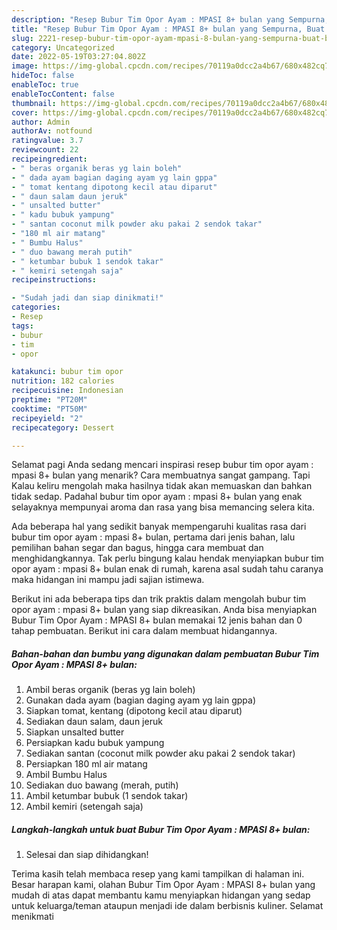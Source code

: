 ```yaml
---
description: "Resep Bubur Tim Opor Ayam : MPASI 8+ bulan yang Sempurna, Buat Buka Puasa Lezat Sekali"
title: "Resep Bubur Tim Opor Ayam : MPASI 8+ bulan yang Sempurna, Buat Buka Puasa Lezat Sekali"
slug: 2221-resep-bubur-tim-opor-ayam-mpasi-8-bulan-yang-sempurna-buat-buka-puasa-lezat-sekali
category: Uncategorized
date: 2022-05-19T03:27:04.802Z
image: https://img-global.cpcdn.com/recipes/70119a0dcc2a4b67/680x482cq70/bubur-tim-opor-ayam-mpasi-8-bulan-foto-resep-utama.jpg
hideToc: false
enableToc: true
enableTocContent: false
thumbnail: https://img-global.cpcdn.com/recipes/70119a0dcc2a4b67/680x482cq70/bubur-tim-opor-ayam-mpasi-8-bulan-foto-resep-utama.jpg
cover: https://img-global.cpcdn.com/recipes/70119a0dcc2a4b67/680x482cq70/bubur-tim-opor-ayam-mpasi-8-bulan-foto-resep-utama.jpg
author: Admin
authorAv: notfound
ratingvalue: 3.7
reviewcount: 22
recipeingredient:
- " beras organik beras yg lain boleh"
- " dada ayam bagian daging ayam yg lain gppa"
- " tomat kentang dipotong kecil atau diparut"
- " daun salam daun jeruk"
- " unsalted butter"
- " kadu bubuk yampung"
- " santan coconut milk powder aku pakai 2 sendok takar"
- "180 ml air matang"
- " Bumbu Halus"
- " duo bawang merah putih"
- " ketumbar bubuk 1 sendok takar"
- " kemiri setengah saja"
recipeinstructions:

- "Sudah jadi dan siap dinikmati!"
categories:
- Resep
tags:
- bubur
- tim
- opor

katakunci: bubur tim opor 
nutrition: 182 calories
recipecuisine: Indonesian
preptime: "PT20M"
cooktime: "PT50M"
recipeyield: "2"
recipecategory: Dessert

---
```



Selamat pagi Anda sedang mencari inspirasi resep bubur tim opor ayam : mpasi 8+ bulan yang menarik? Cara membuatnya sangat gampang. Tapi Kalau keliru mengolah maka hasilnya tidak akan memuaskan dan bahkan tidak sedap. Padahal bubur tim opor ayam : mpasi 8+ bulan yang enak selayaknya mempunyai aroma dan rasa yang bisa memancing selera kita.


Ada beberapa hal yang sedikit banyak mempengaruhi kualitas rasa dari bubur tim opor ayam : mpasi 8+ bulan, pertama dari jenis bahan, lalu pemilihan bahan segar dan bagus, hingga cara membuat dan menghidangkannya. Tak perlu bingung kalau hendak menyiapkan bubur tim opor ayam : mpasi 8+ bulan enak di rumah, karena asal sudah tahu caranya maka hidangan ini mampu jadi sajian istimewa.




Berikut ini ada beberapa tips dan trik praktis dalam mengolah bubur tim opor ayam : mpasi 8+ bulan yang siap dikreasikan. Anda bisa menyiapkan Bubur Tim Opor Ayam : MPASI 8+ bulan memakai 12 jenis bahan dan 0 tahap pembuatan. Berikut ini cara dalam membuat hidangannya.

<!--inarticleads1-->

##### Bahan-bahan dan bumbu yang digunakan dalam pembuatan Bubur Tim Opor Ayam : MPASI 8+ bulan:

1. Ambil  beras organik (beras yg lain boleh)
1. Gunakan  dada ayam (bagian daging ayam yg lain gppa)
1. Siapkan  tomat, kentang (dipotong kecil atau diparut)
1. Sediakan  daun salam, daun jeruk
1. Siapkan  unsalted butter
1. Persiapkan  kadu bubuk yampung
1. Sediakan  santan (coconut milk powder aku pakai 2 sendok takar)
1. Persiapkan 180 ml air matang
1. Ambil  Bumbu Halus
1. Sediakan  duo bawang (merah, putih)
1. Ambil  ketumbar bubuk (1 sendok takar)
1. Ambil  kemiri (setengah saja)




<!--inarticleads2-->

##### Langkah-langkah untuk buat Bubur Tim Opor Ayam : MPASI 8+ bulan:


1. Selesai dan siap dihidangkan!



Terima kasih telah membaca resep yang kami tampilkan di halaman ini. Besar harapan kami, olahan Bubur Tim Opor Ayam : MPASI 8+ bulan yang mudah di atas dapat membantu kamu menyiapkan hidangan yang sedap untuk keluarga/teman ataupun menjadi ide dalam berbisnis kuliner. Selamat menikmati
